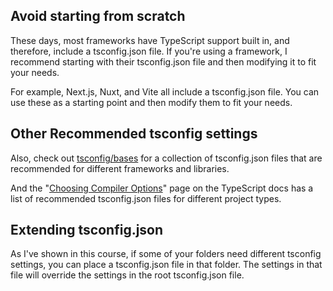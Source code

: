 ## Avoid starting from scratch

These days, most frameworks have TypeScript support built in, and therefore, include a tsconfig.json file. If you're using a framework, I recommend starting with their tsconfig.json file and then modifying it to fit your needs.

For example, Next.js, Nuxt, and Vite all include a tsconfig.json file. You can use these as a starting point and then modify them to fit your needs.

## Other Recommended tsconfig settings

Also, check out [tsconfig/bases](https://github.com/tsconfig/bases) for a collection of tsconfig.json files that are recommended for different frameworks and libraries.

And the "[Choosing Compiler Options](https://www.typescriptlang.org/docs/handbook/modules/guides/choosing-compiler-options.html)" page on the TypeScript docs has a list of recommended tsconfig.json files for different project types.

## Extending tsconfig.json

As I've shown in this course, if some of your folders need different tsconfig settings, you can place a tsconfig.json file in that folder. The settings in that file will override the settings in the root tsconfig.json file.
